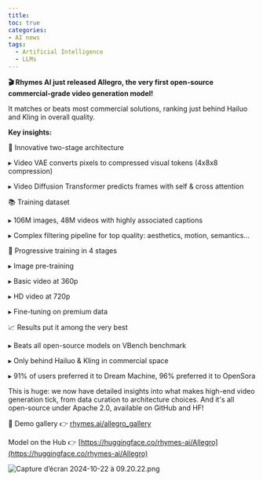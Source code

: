 ```yaml
---
title: 
toc: true
categories: 
- AI news
tags:
  - Artificial Intelligence
  - LLMs
---
```



**🎬 Rhymes AI just released Allegro, the very first open-source commercial-grade video generation model!**

It matches or beats most commercial solutions, ranking just behind Hailuo and Kling in overall quality.

**Key insights:**

🌟 Innovative two-stage architecture

▸ Video VAE converts pixels to compressed visual tokens (4x8x8 compression)

▸ Video Diffusion Transformer predicts frames with self & cross attention

📚 Training dataset

▸ 106M images, 48M videos with highly associated captions

▸ Complex filtering pipeline for top quality: aesthetics, motion, semantics...

🚀 Progressive training in 4 stages

▸ Image pre-training

▸ Basic video at 360p

▸ HD video at 720p

▸ Fine-tuning on premium data

📈 Results put it among the very best

▸ Beats all open-source models on VBench benchmark

▸ Only behind Hailuo & Kling in commercial space

▸ 91% of users preferred it to Dream Machine, 96% preferred it to OpenSora

This is huge: we now have detailed insights into what makes high-end video generation tick, from data curation to architecture choices. And it's all open-source under Apache 2.0, available on GitHub and HF!

📸 Demo gallery 👉 [rhymes.ai/allegro_gallery](http://rhymes.ai/allegro_gallery)

Model on the Hub 👉 [https://huggingface.co/rhymes-ai/Allegro](https://huggingface.co/rhymes-ai/Allegro)

![Capture d’écran 2024-10-22 à 09.20.22.png](Capture_decran_2024-10-22_a_09.20.22.png)